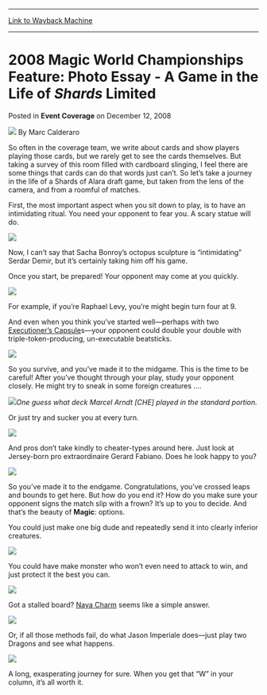 
---
[Link to Wayback Machine](https://web.archive.org/web/20161011121327/http://magic.wizards.com/en/articles/archive/event-coverage/2008-magic-world-championships-feature-photo-essay-game-life-shards)

[_metadata_:author]:- "Marc Calderaro"
[_metadata_:description]:- "So often in the coverage team, we write about cards and show players playing those cards, but we rarely get to see the cards themselves. But taking a survey of this room filled with cardboard slinging, I feel there are some things that cards can do that words just can’t. So let’s take a journey in the life of a Shards of Alara draft game, but taken from the lens of the camera, and from a roomful of matches."
[_metadata_:generator]:- "Drupal 7 (http://drupal.org)"
[_metadata_:node]:- "519141"
[_metadata_:publish_date]:- "2008-12-12"
[_metadata_:source]:- "div-main-content"
[_metadata_:title]:- "2008 Magic World Championships Feature: Photo Essay - A Game in the Life of Shards Limited"
[_metadata_:wayback_capture_timestamp]:- "2016-10-11 12:13:27"
[_metadata_:wayback_raw_url]:- "https://web.archive.org/web/20161011121327id_/http://magic.wizards.com/en/articles/archive/event-coverage/2008-magic-world-championships-feature-photo-essay-game-life-shards"
[_metadata_:wayback_url]:- "http://magic.wizards.com/en/articles/archive/event-coverage/2008-magic-world-championships-feature-photo-essay-game-life-shards"
---


2008 Magic World Championships Feature: Photo Essay - A Game in the Life of *Shards* Limited
============================================================================================



 Posted in **Event Coverage**
 on December 12, 2008 






![](https://media.magic.wizards.com/styles/auth_small/public/images/person/calderaro.jpg)
By Marc Calderaro











So often in the coverage team, we write about cards and show players playing those cards, but we rarely get to see the cards themselves. But taking a survey of this room filled with cardboard slinging, I feel there are some things that cards can do that words just can’t. So let’s take a journey in the life of a Shards of Alara draft game, but taken from the lens of the camera, and from a roomful of matches.

First, the most important aspect when you sit down to play, is to have an intimidating ritual. You need your opponent to fear you. A scary statue will do.

![](https://media.magic.wizards.com/image_legacy_migration/mtg/images/daily/events/worlds08/Octopus%20Shadow.jpg)

Now, I can’t say that Sacha Bonroy’s octopus sculpture is “intimidating” Serdar Demir, but it’s certainly taking him off his game.

Once you start, be prepared! Your opponent may come at you quickly.

![](https://media.magic.wizards.com/image_legacy_migration/mtg/images/daily/events/worlds08/turn%20four%2C%20take%2011.jpg)

For example, if you’re Raphael Levy, you’re might begin turn four at 9.

And even when you think you’ve started well—perhaps with two [Executioner’s Capsule](http://gatherer.wizards.com/Pages/Card/Details.aspx?name=Executioner%E2%80%99s+Capsule)s—your opponent could double your double with triple-token-producing, un-executable beatsticks.

![](https://media.magic.wizards.com/image_legacy_migration/mtg/images/daily/events/worlds08/failure%20to%20execute.jpg)

So you survive, and you’ve made it to the midgame. This is the time to be careful! After you’ve thought through your play, study your opponent closely. He might try to sneak in some foreign creatures ....

![](https://media.magic.wizards.com/image_legacy_migration/mtg/images/daily/events/worlds08/JundMerfolk.jpg)*One guess what deck Marcel Arndt [CHE] played in the standard portion.*

Or just try and sucker you at every turn.

![](https://media.magic.wizards.com/image_legacy_migration/mtg/images/daily/events/worlds08/judge.jpg)

And pros don’t take kindly to cheater-types around here. Just look at Jersey-born pro extraordinaire Gerard Fabiano. Does he look happy to you?

![](https://media.magic.wizards.com/image_legacy_migration/mtg/images/daily/events/worlds08/fabiano.jpg)

So you’ve made it to the endgame. Congratulations, you’ve crossed leaps and bounds to get here. But how do you end it? How do you make sure your opponent signs the match slip with a frown? It’s up to you to decide. And that’s the beauty of **Magic**: options.

You could just make one big dude and repeatedly send it into clearly inferior creatures.

![](https://media.magic.wizards.com/image_legacy_migration/mtg/images/daily/events/worlds08/2121%20kresh.jpg)

You could have make monster who won’t even need to attack to win, and just protect it the best you can.

![](https://media.magic.wizards.com/image_legacy_migration/mtg/images/daily/events/worlds08/sigiled%20sphinx.jpg)

Got a stalled board? [Naya Charm](http://gatherer.wizards.com/Pages/Card/Details.aspx?name=Naya+Charm) seems like a simple answer.

![](https://media.magic.wizards.com/image_legacy_migration/mtg/images/daily/events/worlds08/Naya%20charm%20on%20a%20cloudy%20day.jpg)

Or, if all those methods fail, do what Jason Imperiale does—just play two Dragons and see what happens.

![](https://media.magic.wizards.com/image_legacy_migration/mtg/images/daily/events/worlds08/2dragons.jpg)

A long, exasperating journey for sure. When you get that “W” in your column, it’s all worth it.







